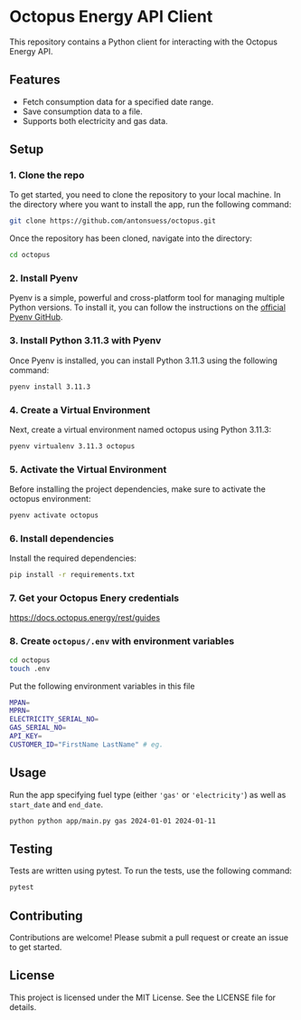 # Octopus Energy API Client

This repository contains a Python client for interacting with the Octopus Energy API.

## Features

- Fetch consumption data for a specified date range.
- Save consumption data to a file.
- Supports both electricity and gas data.

## Setup

### 1. Clone the repo
To get started, you need to clone the repository to your local machine. 
In the directory where you want to install the app, run the following command:

```bash
git clone https://github.com/antonsuess/octopus.git
```
Once the repository has been cloned, navigate into the directory:

```bash
cd octopus
```

### 2. Install Pyenv

Pyenv is a simple, powerful and cross-platform tool for managing multiple Python versions. To install it, you can follow the instructions on the [official Pyenv GitHub](https://github.com/pyenv/pyenv#installation).

### 3. Install Python 3.11.3 with Pyenv

Once Pyenv is installed, you can install Python 3.11.3 using the following command:

```bash
pyenv install 3.11.3
```

### 4. Create a Virtual Environment
Next, create a virtual environment named octopus using Python 3.11.3:

```bash
pyenv virtualenv 3.11.3 octopus
```
### 5. Activate the Virtual Environment
Before installing the project dependencies, make sure to activate the octopus environment:

```bash
pyenv activate octopus
```

### 6. Install dependencies
Install the required dependencies:
```bash
pip install -r requirements.txt
```

### 7. Get your Octopus Enery credentials
https://docs.octopus.energy/rest/guides

### 8. Create `octopus/.env` with environment variables
```bash
cd octopus
touch .env
```
Put the following environment variables in this file

```bash
MPAN=
MPRN=
ELECTRICITY_SERIAL_NO=
GAS_SERIAL_NO=
API_KEY=
CUSTOMER_ID="FirstName LastName" # eg.
```


## Usage
Run the app specifying fuel type (either `'gas'` or `'electricity'`) as well as `start_date` and `end_date`.
```bash
python python app/main.py gas 2024-01-01 2024-01-11
```
## Testing

Tests are written using pytest. To run the tests, use the following command:
```bash
pytest
```

## Contributing
Contributions are welcome! Please submit a pull request or create an issue to get started.

## License
This project is licensed under the MIT License. See the LICENSE file for details.

